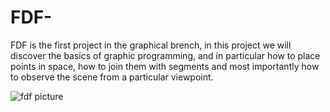 # FDF-

FDF is the first project in the graphical brench, in this project we will discover the basics of graphic programming, and in particular how to place points in space, how to join them with segments and most importantly how to observe the scene from a particular viewpoint.

![fdf picture](https://github.com/iljaSL/FDF-/blob/master/picture/Screen%20Shot%202020-01-30%20at%204.58.15%20PM.png)
